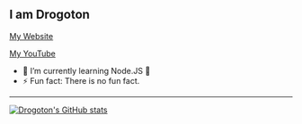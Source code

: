 ## I am Drogoton
[My Website](http://drogoton.com)

[My YouTube](https://drogoton.com/yt.html)

- 🌱 I’m currently learning Node.JS 🤣
- ⚡ Fun fact: There is no fun fact.

---

[![Drogoton's GitHub stats](https://github-readme-stats.vercel.app/api?username=drogoton)](https://github.com/Drogoton)
